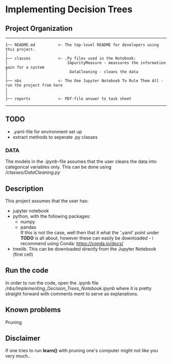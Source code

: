 # Implementing Decision Trees

## Project Organization
------------


    ├── README.md          <- The top-level README for developers using this project.
    │
    ├── classes            <- .Py files used in the Notebook:
    │                          ImpurityMeasure - meassures the information gain for a system
    │                           DataCleaning - cleans the data 
    │
    ├── nbs                <- The One Jupyter Notebook To Rule Them All - run the project from here
    │
    │
    ├── reports            <- PDf-file answer to task sheet
------------

## TODO
- .yaml-file for environment set up
- extract methods to seperate .py classes

### DATA
The models in the *.ipynb*-file assumes that the user cleans the data into categorical 
variables only. This can be done using */classes/DataCleaning.py*

## Description

This project assumes that the user has:
- jupyter notebook
- python, with the following packages:
    - numpy
    - pandas <br>
 If this is not the case, well then that it what the '.yaml' point under **TODO** is all about,
 however these can easily be downloaded - i recommend using Conda: https://conda.io/docs/
 - treelib. This can be downloaded directly from the Jupyter Notebook (first cell) 
 
 ## Run the code
 In order to run the code, open the .ipynb file */nbs/Implementing_Decision_Trees_Notebook.ipynb*
 where it is pretty straight forward with comments ment to serve as explanations. 

## Known problems
Pruning

## Disclaimer
If one tries to run **learn()** with pruning one's computer might not like you very much.. 
